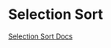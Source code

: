 # Selection Sort

[Selection Sort Docs](https://github.com/25prabhu10/notes/blob/master/docs/Concepts/Data-Structures_and_Algorithms/Algorithms/Sorting_Algorithms.md#selection-sort)
